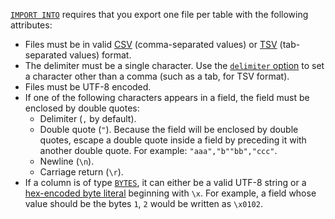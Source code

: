 [`IMPORT INTO`](import-into.html) requires that you export one file per table with the following attributes:

- Files must be in valid [CSV](https://tools.ietf.org/html/rfc4180) (comma-separated values) or [TSV](https://www.iana.org/assignments/media-types/text/tab-separated-values) (tab-separated values) format. 
- The delimiter must be a single character. Use the [`delimiter` option](import-into.html#import-options) to set a character other than a comma (such as a tab, for TSV format).
- Files must be UTF-8 encoded.
- If one of the following characters appears in a field, the field must be enclosed by double quotes:
    - Delimiter (`,` by default).
    - Double quote (`"`). Because the field will be enclosed by double quotes, escape a double quote inside a field by preceding it with another double quote. For example: `"aaa","b""bb","ccc"`.
    - Newline (`\n`).
    - Carriage return (`\r`).
- If a column is of type [`BYTES`](bytes.html), it can either be a valid UTF-8 string or a [hex-encoded byte literal](sql-constants.html#hexadecimal-encoded-byte-array-literals) beginning with `\x`. For example, a field whose value should be the bytes `1`, `2` would be written as `\x0102`.